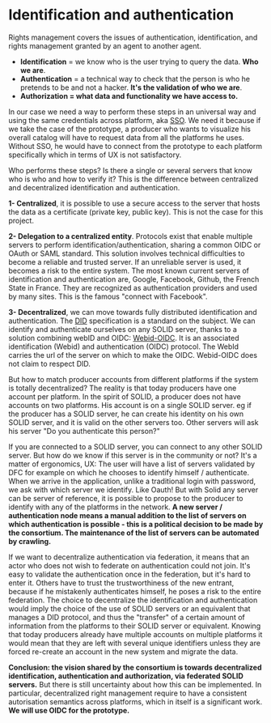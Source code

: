 # Identification and authentication

Rights management covers the issues of authentication, identification, and rights management granted by an agent to another agent.

* **Identification** = we know who is the user trying to query the data. **Who we are**.
* **Authentication** = a technical way to check that the person is who he pretends to be and not a hacker. **It's the validation of who we are**.
* **Authorization = what data and functionality we have access to.**

In our case we need a way to perform these steps in an universal way and using the same credentials across platform, aka [SSO](https://en.wikipedia.org/wiki/Single_sign-on). We need it because if we take the case of the prototype, a producer who wants to visualize his overall catalog will have to request data from all the platforms he uses. Without SSO, he would have to connect from the prototype to each platform specifically which in terms of UX is not satisfactory.

Who performs these steps? Is there a single or several servers that know who is who and how to verify it? This is the difference between centralized and decentralized identification and authentication.

**1- Centralized**, it is possible to use a secure access to the server that hosts the data as a certificate \(private key, public key\). This is not the case for this project.

**2- Delegation to a centralized entity**. Protocols exist that enable multiple servers to perform identification/authentication, sharing a common OIDC or OAuth or SAML standard. This solution involves technical difficulties to become a reliable and trusted server. If an unreliable server is used, it becomes a risk to the entire system. The most known current servers of identification and authentication are, Google, Facebook, Github, the French State in France. They are recognized as authentication providers and used by many sites. This is the famous "connect with Facebook".

**3- Decentralized**, we can move towards fully distributed identification and authentication. The [DID](https://w3c-ccg.github.io/did-spec/) specification is a standard on the subject. We can identify and authenticate ourselves on any SOLID server, thanks to a solution combining webID and OIDC: [Webid-OIDC](https://en.wikipedia.org/wiki/WebID#WebID-OIDC). It is an associated identification \(Webid\) and authentication \(OIDC\) protocol. The WebId carries the url of the server on which to make the OIDC. Webid-OIDC does not claim to respect DID.

But how to match producer accounts from different platforms if the system is totally decentralized? The reality is that today producers have one account per platform. In the spirit of SOLID, a producer does not have accounts on two platforms. His account is on a single SOLID server. eg if the producer has a SOLID server, he can create his identity on his own SOLID server, and it is valid on the other servers too. Other servers will ask his server "Do you authenticate this person?"

If you are connected to a SOLID server, you can connect to any other SOLID server. But how do we know if this server is in the community or not? It's a matter of ergonomics, UX: The user will have a list of servers validated by DFC for example on which he chooses to identify himself / authenticate. When we arrive in the application, unlike a traditional login with password, we ask with which server we identify. Like Oauth! But with Solid any server can be server of reference, it is possible to propose to the producer to identify with any of the platforms in the network. **A new server / authentication node means a manual addition to the list of servers on which authentication is possible - this is a political decision to be made by the consortium. The maintenance of the list of servers can be automated by crawling.**

If we want to decentralize authentication via federation, it means that an actor who does not wish to federate on authentication could not join. It's easy to validate the authentication once in the federation, but it's hard to enter it. Others have to trust the trustworthiness of the new entrant, because if he mistakenly authenticates himself, he poses a risk to the entire federation. The choice to decentralize the identification and authentication would imply the choice of the use of SOLID servers or an equivalent that manages a DID protocol, and thus the "transfer" of a certain amount of information from the platforms to their SOLID server or equivalent. Knowing that today producers already have multiple accounts on multiple platforms it would mean that they are left with several unique identifiers unless they are forced re-create an account in the new system and migrate the data.

**Conclusion: the vision shared by the consortium is towards decentralized identification, authentication and authorization, via federated SOLID servers.** But there is still uncertainty about how this can be implemented. In particular, decentralized right management require to have a consistent autorisation semantics across platforms, which in itself is a significant work. **We will use OIDC for the prototype.**

